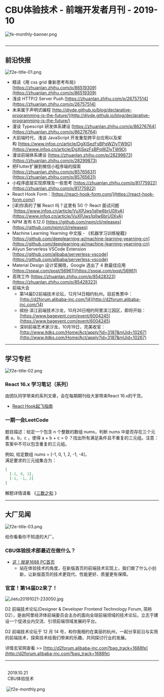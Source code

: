 # CBU体验技术 - 前端开发者月刊 - 2019-10

![fe-monthly-banner.png](https://cdn.nlark.com/yuque/0/2019/png/198542/1571708807486-f53ef2f2-c1a7-4d11-9315-1f6c9ae0f6e4.png?x-oss-process=image/resize,w_1492)
<a name="Zgfq6"></a>
## 

---


<a name="nr27s"></a>
## 前沿快报
![f2e-title-01.png](https://cdn.nlark.com/yuque/0/2019/png/198542/1571708807506-736a365f-24e5-4aeb-85e2-89ae16fd1ecb.png?x-oss-process=image/resize,w_1492)

- 精读《用 css grid 重新思考布局》 [https://zhuanlan.zhihu.com/p/86519309](https://zhuanlan.zhihu.com/p/86519309)
- 浅谈 HTTP/2 Server Push [https://zhuanlan.zhihu.com/p/26757514](https://zhuanlan.zhihu.com/p/26757514)
- 未来属于声明式编程 [http://djyde.github.io/blog/declarative-programming-is-the-future/](http://djyde.github.io/blog/declarative-programming-is-the-future/)
- 漫谈 Typescript 研发体系建设 [https://zhuanlan.zhihu.com/p/86276764](https://zhuanlan.zhihu.com/p/86276764)
- 大前端时代，浅谈 JavaScript 开发重型跨平台应用以及架构 [https://www.infoq.cn/article/DgXjSezFsBPqWZIyTW9O](https://www.infoq.cn/article/DgXjSezFsBPqWZIyTW9O)
- 漫谈前端体系建设 [https://zhuanlan.zhihu.com/p/28299873](https://zhuanlan.zhihu.com/p/28299873)
- 把Flutter扩展到微信小程序端的探索 [https://zhuanlan.zhihu.com/p/85765631](https://zhuanlan.zhihu.com/p/85765631)
- 小程序底层实现原理及一些思考 [https://zhuanlan.zhihu.com/p/81775922](https://zhuanlan.zhihu.com/p/81775922)
- React Hook Form：[https://react-hook-form.com/](https://react-hook-form.com/)
- [译]你真的了解 React 吗？这里有 50 个 React 面试问题  [https://www.infoq.cn/article/VuXPJws1qlIw6brU0XvA](https://www.infoq.cn/article/VuXPJws1qlIw6brU0XvA)
- NPM 发布 6.12.0 [https://github.com/npm/cli/releases](https://github.com/npm/cli/releases)
- Machine Learning Yearning 中文版 - 《机器学习训练秘籍》 [https://github.com/deeplearning-ai/machine-learning-yearning-cn](https://github.com/deeplearning-ai/machine-learning-yearning-cn)
- Aliyun Serverless VSCode Extension [https://github.com/alibaba/serverless-vscode](https://github.com/alibaba/serverless-vscode)
- Material Design 设计奖揭晓，Google 选出了 4 款最佳应用 [https://sspai.com/post/56961](https://sspai.com/post/56961)
- 高效工作 [https://zhuanlan.zhihu.com/p/85428323](https://zhuanlan.zhihu.com/p/85428323)
- 前端大会
  - 第14届D2前端技术论坛，12月14日相约杭州。目前售票中：[http://d2forum.alibaba-inc.com/14](http://d2forum.alibaba-inc.com/14)
  - 缤纷·滨江前端技术沙龙，10月26日相约阿里滨江园区，即将开始：[https://www.bagevent.com/event/6004245](https://www.bagevent.com/event/6004245)
  - 深圳前端艺术家沙龙，10月19日，完美收官：[http://www.itdks.com/Home/Act/apply?id=3187&mUid=10267](http://www.itdks.com/Home/Act/apply?id=3187&mUid=10267)




---


<a name="AI8F7"></a>
## 学习专栏
![f2e-title-02.png](https://cdn.nlark.com/yuque/0/2019/png/198542/1571708807542-9bf3a2c6-bfeb-4473-9935-f3ed4b4ec9e4.png#align=left&display=inline&height=335&name=f2e-title-02.png&originHeight=1004&originWidth=2006&search=&size=3284920&status=done&width=670)
<a name="LStpp"></a>
### 
<a name="dcz3Z"></a>
### React 16.x 学习笔记（系列）
由团队同学带来的系列文章，会在每期期刊给大家带来React 16.x的干货。

- [React Hook起飞指南](https://www.yuque.com/1688fe/articles/rctua0) 


<a name="7ZXsu"></a>
### 一期一会LeetCode
题目描述：给定一个包含 n 个整数的数组 nums，判断 nums 中是否存在三个元素 a，b，c ，使得 a + b + c = 0 ？找出所有满足条件且不重复的三元组。注意：答案中不可以包含重复的三元组。

例如, 给定数组 nums = [-1, 0, 1, 2, -1, -4]，<br />满足要求的三元组集合为：

```json
[
  [-1, 0, 1],
  [-1, -1, 2]
]
```

解题详情请看 《[三数之和](https://www.yuque.com/1688fe/articles/qm9ysw) 》

---


<a name="XyYMP"></a>
## 大厂见闻
![f2e-title-03.png](https://cdn.nlark.com/yuque/0/2019/png/198542/1571708807608-24348bae-1642-421f-8d09-17c18b120b77.png#align=left&display=inline&height=285&name=f2e-title-03.png&originHeight=818&originWidth=2000&search=&size=2466998&status=done&width=697)

给你看看你不知道的大厂。

<a name="WdibM"></a>
### CBU体验技术部最近在做什么？

- [这！就是1688 PC首页](https://zhuanlan.zhihu.com/p/85552721) 
  - 站在体验技术的角度，在新版首页的前端技术实现上，我们做了什么小创新，让新版首页的技术更现代、性能更好、质量更有保障。



<a name="qZJTD"></a>
### 官宣！第14届D2来了！
![Jietu20191021-233050.jpg](https://cdn.nlark.com/yuque/0/2019/jpeg/198542/1571708807511-80e3be56-d0c9-4e18-91f4-3a0424e71ab2.jpeg#align=left&display=inline&height=484&name=Jietu20191021-233050.jpg&originHeight=705&originWidth=811&search=&size=151683&status=done&width=557)

D2 前端技术论坛(Designer & Developer Frontend Technology Forum, 简称 D2），是由阿里经济体前端委员会主办的面向全球前端领域的技术论坛，立志于建设一个促进业内交流、引领前端领域发展的平台。

D2 前端技术论坛于 12 月 14 号，和你我相约在美丽的杭州，一起分享前沿与实用的前端技术，探索技术给我们带来的乐趣，共同探讨行业的发展。

详情去官网查看 >> [http://d2forum.alibaba-inc.com?bag_track=1688fe](http://d2forum.alibaba-inc.com?bag_track=1688fe)

---


<br />  2019.10.21<br />  CBU体验技术<br />
<br /> ![f2e-monthly.png](https://cdn.nlark.com/yuque/0/2019/png/198542/1571708807513-1ed62cb0-0856-44d4-a806-8c9eaf18c6a1.png#align=left&display=inline&height=113&name=f2e-monthly.png&originHeight=600&originWidth=800&search=&size=93776&status=done&width=150)
